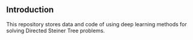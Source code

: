 ## Introduction
This repository stores data and code of using deep learning methods for solving Directed Steiner Tree problems.
